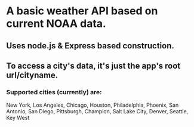 # A basic weather API based on current NOAA data.

## Uses node.js & Express based construction.

## To access a city's data, it's just the app's root url/cityname.

### Supported cities (currently) are:
New York, Los Angeles, Chicago, Houston, Philadelphia, Phoenix, San Antonio, San Diego, Pittsburgh, Champion, Salt Lake City, Denver, Seattle, Key West
